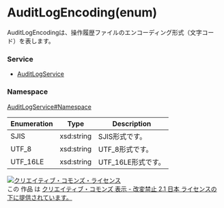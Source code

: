 # AuditLogEncoding(enum)
AuditLogEncodingは、操作履歴ファイルのエンコーディング形式（文字コード）を表します。<br>

### Service
+ [AuditLogService](../../services/AuditLogService.md)

### Namespace
[AuditLogService#Namespace](../../services/AuditLogService.md#namespace)

| Enumeration | Type | Description |
|---|---|---|
| SJIS | xsd:string | SJIS形式です。 |
| UTF_8 | xsd:string | UTF_8形式です。 |
| UTF_16LE | xsd:string | UTF_16LE形式です。 |


<a rel="license" href="http://creativecommons.org/licenses/by-nd/2.1/jp/"><img alt="クリエイティブ・コモンズ・ライセンス" style="border-width:0" src="https://i.creativecommons.org/l/by-nd/2.1/jp/88x31.png" /></a><br />この 作品 は <a rel="license" href="http://creativecommons.org/licenses/by-nd/2.1/jp/">クリエイティブ・コモンズ 表示 - 改変禁止 2.1 日本 ライセンスの下に提供されています。</a>

